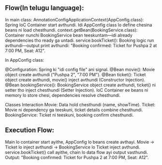 Flow(In telugu language):
-------------------------
In main class:
AnnotationConfigApplicationContext(AppConfig.class): Spring IoC Container start avthundi. Idi AppConfig class lo define chesina beans ni load chesthundi.
context.getBean(BookingService.class): Container nunchi BookingService bean teeskuntam—idi already dependencies tho ready ga untadi.
service.bookTicket(): Booking logic run avthundi—output print avthundi: "Booking confirmed: Ticket for Pushpa 2 at 7:00 PM, Seat: A12".

In AppConfig class:

@Configuration: Spring ki "idi config file" ani signal.
@Bean movie(): Movie object create avthundi ("Pushpa 2", "7:00 PM").
@Bean ticket(): Ticket object create avthundi, movie() inject avthundi (Constructor Injection).
@Bean bookingService(): BookingService object create avthundi, ticket() ni setter tho inject chesthundi (Setter Injection).
IoC Container ee beans ni memory lo store chesi, dependencies resolve chesthundi.

Classes Interaction
Movie: Data hold chesthundi (name, showTime).
Ticket: Movie ni dependency ga teeskuni, ticket details combine chesthundi.
BookingService: Ticket ni teeskuni, booking confirm chesthundi.

Execution Flow:
-------------------
Main lo container start ayithe, AppConfig lo beans create avthayi.
Movie → Ticket lo inject avthundi → BookingService lo Ticket inject avthundi.
service.bookTicket() call ayithe, chain lo data flow ayi output vasthundi.
Output: "Booking confirmed: Ticket for Pushpa 2 at 7:00 PM, Seat: A12".
